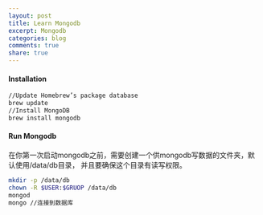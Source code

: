 ```yaml
---
layout: post
title: Learn Mongodb
excerpt: Mongodb
categories: blog
comments: true
share: true
---
```


#### Installation

```bash
//Update Homebrew’s package database
brew update
//Install MongoDB
brew install mongodb
```

#### Run Mongodb

在你第一次启动mongodb之前，需要创建一个供mongodb写数据的文件夹，默认使用/data/db目录，
并且要确保这个目录有读写权限。

```bash
mkdir -p /data/db
chown -R $USER:$GRUOP /data/db
mongod
mongo //连接到数据库
```
